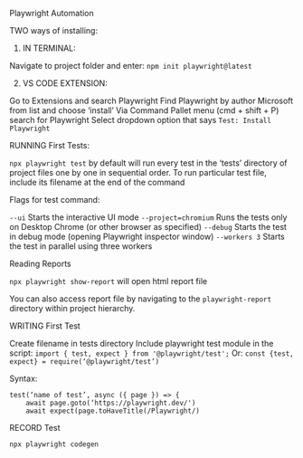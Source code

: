 Playwright Automation


TWO ways of installing: 

1. IN TERMINAL: 

Navigate to project folder and enter: `npm init playwright@latest`

2. VS CODE EXTENSION: 

Go to Extensions and search Playwright
Find Playwright by author Microsoft from list and choose ‘install’
Via Command Pallet menu (cmd + shift + P) search for Playwright 
Select dropdown option that says `Test: Install Playwright`

RUNNING First Tests:

`npx playwright test` by default will run every test in the ‘tests’ directory of project files one by one in sequential order. 
To run particular test file, include its filename at the end of the command

Flags for test command:

`--ui` Starts the interactive UI mode
`--project=chromium` Runs the tests only on Desktop Chrome (or other browser as specified)
`--debug` Starts the test in debug mode (opening Playwright inspector window)
`--workers 3` Starts the test in parallel using three workers 

Reading Reports

`npx playwright show-report` will open html report file

You can also access report file by navigating to the `playwright-report` directory within project hierarchy.

WRITING First Test

Create filename in tests directory
Include playwright test module in the script: `import { test, expect } from '@playwright/test';`
Or: `const {test, expect} = require(‘@playwright/test’)`

Syntax:
```
test(‘name of test’, async ({ page }) => {
	await page.goto(‘https://playwright.dev/')
    await expect(page.toHaveTitle(/Playwright/)
```

RECORD Test

`npx playwright codegen`